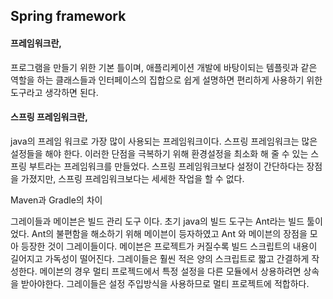 ## Spring framework



#### 프레임워크란,

프로그램을 만들기 위한 기본 틀이며, 애플리케이션 개발에 바탕이되는 템플릿과 같은 역할을 하는 클래스들과 인터페이스의 집합으로 쉽게 설명하면 편리하게 사용하기 위한 도구라고 생각하면 된다.



#### 스프링 프레임워크란,

java의 프레임 워크로 가장 많이 사용되는 프레임워크이다. 스프링 프레임워크는 많은 설정들을 해야 한다. 이러한 단점을 극복하기 위해 환경설정을 최소화 해 줄 수 있는 스프링 부트라는 프레임워크를 만들었다. 스프링 프레임워크보다 설정이 간단하다는 장점을 가졌지만, 스프링 프레임워크보다는 세세한 작업을 할 수 없다.



Maven과 Gradle의 차이

그레이들과 메이븐은 빌드 관리 도구 이다. 초기 java의 빌드 도구는 Ant라는 빌드 툴이었다. Ant의 불편함을 해소하기 위해 메이븐이 등자하였고 Ant 와 메이븐의 장점을 모아 등장한 것이 그레이들이다. 메이븐은 프로젝트가 커질수록 빌드 스크립트의 내용이 길어지고 가독성이 떨어진다. 그레이들은 훨씬 적은 양의 스크립트로 짧고 간결하게 작성한다. 메이븐의 경우 멀티 프로젝드에서 특정 설정을 다른 모듈에서 상용하려면 상속을 받아야한다. 그레이들은 설정 주입방식을 사용하므로 멀티 프로젝트에 적합하다.